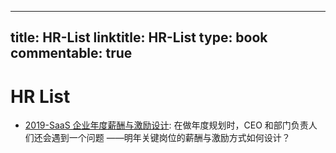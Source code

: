 
---
title: HR-List
linktitle: HR-List
type: book
commentable: true
---

# HR List

- [2019-SaaS 企业年度薪酬与激励设计](https://36kr.com/p/5276319.html): 在做年度规划时，CEO 和部门负责人们还会遇到一个问题 ——明年关键岗位的薪酬与激励方式如何设计？

    